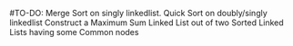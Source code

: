 #TO-DO:
Merge Sort on singly linkedlist.
Quick Sort on doubly/singly linkedlist
Construct a Maximum Sum Linked List out of two Sorted Linked Lists having some Common nodes
